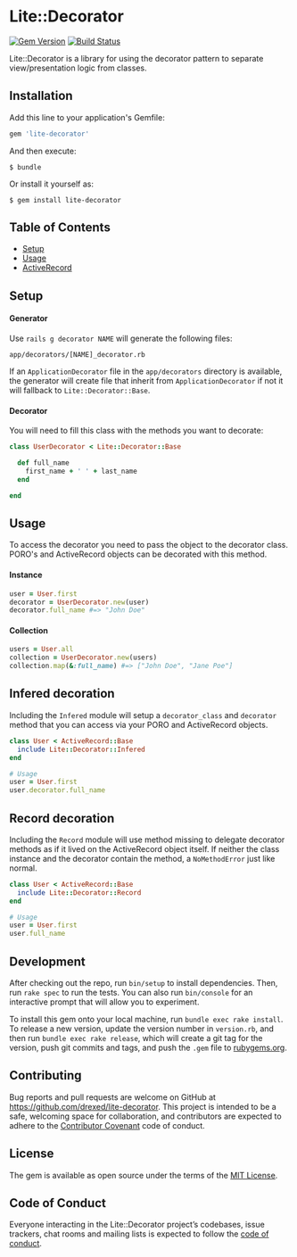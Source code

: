 # Lite::Decorator

[![Gem Version](https://badge.fury.io/rb/lite-decorator.svg)](http://badge.fury.io/rb/lite-decorator)
[![Build Status](https://travis-ci.org/drexed/lite-decorator.svg?branch=master)](https://travis-ci.org/drexed/lite-decorator)

Lite::Decorator is a library for using the decorator pattern to separate view/presentation
logic from classes.

## Installation

Add this line to your application's Gemfile:

```ruby
gem 'lite-decorator'
```

And then execute:

    $ bundle

Or install it yourself as:

    $ gem install lite-decorator

## Table of Contents

* [Setup](#setup)
* [Usage](#usage)
* [ActiveRecord](#active_record)

## Setup

#### Generator

Use `rails g decorator NAME` will generate the following files:

```erb
app/decorators/[NAME]_decorator.rb
```

If an `ApplicationDecorator` file in the `app/decorators` directory is available, the
generator will create file that inherit from `ApplicationDecorator` if not it will
fallback to `Lite::Decorator::Base`.

#### Decorator

You will need to fill this class with the methods you want to decorate:

```ruby
class UserDecorator < Lite::Decorator::Base

  def full_name
    first_name + ' ' + last_name
  end

end
```

## Usage

To access the decorator you need to pass the object to the decorator class.
PORO's and ActiveRecord objects can be decorated with this method.

#### Instance
```ruby
user = User.first
decorator = UserDecorator.new(user)
decorator.full_name #=> "John Doe"
```

#### Collection
```ruby
users = User.all
collection = UserDecorator.new(users)
collection.map(&:full_name) #=> ["John Doe", "Jane Poe"]
```

## Infered decoration

Including the `Infered` module will setup a `decorator_class` and `decorator` method
that you can access via your PORO and ActiveRecord objects.

```ruby
class User < ActiveRecord::Base
  include Lite::Decorator::Infered
end

# Usage
user = User.first
user.decorator.full_name
```

## Record decoration

Including the `Record` module will use method missing to delegate decorator methods as
if it lived on the ActiveRecord object itself. If neither the class instance and the
decorator contain the method, a `NoMethodError` just like normal.

```ruby
class User < ActiveRecord::Base
  include Lite::Decorator::Record
end

# Usage
user = User.first
user.full_name
```

## Development

After checking out the repo, run `bin/setup` to install dependencies. Then, run `rake spec` to run the tests. You can also run `bin/console` for an interactive prompt that will allow you to experiment.

To install this gem onto your local machine, run `bundle exec rake install`. To release a new version, update the version number in `version.rb`, and then run `bundle exec rake release`, which will create a git tag for the version, push git commits and tags, and push the `.gem` file to [rubygems.org](https://rubygems.org).

## Contributing

Bug reports and pull requests are welcome on GitHub at https://github.com/drexed/lite-decorator. This project is intended to be a safe, welcoming space for collaboration, and contributors are expected to adhere to the [Contributor Covenant](http://contributor-covenant.org) code of conduct.

## License

The gem is available as open source under the terms of the [MIT License](https://opensource.org/licenses/MIT).

## Code of Conduct

Everyone interacting in the Lite::Decorator project’s codebases, issue trackers, chat rooms and mailing lists is expected to follow the [code of conduct](https://github.com/drexed/lite-decorator/blob/master/CODE_OF_CONDUCT.md).
